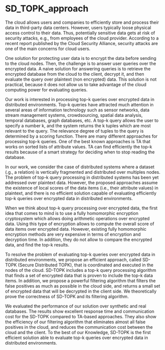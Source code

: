 # SD_TOPK_approach

  The cloud allows users and companies to efficiently store and process their data in third-party data centers. However, users typically loose physical access control to their data. Thus, potentially sensitive data gets at risk of security attacks, e.g., from employees of the cloud provider. According to a recent report published by the Cloud Security Alliance, security attacks are one of the main concerns for cloud users.

  One solution for protecting user data is to encrypt the data before sending to the cloud nodes. Then, the challenge is to answer user queries over the encrypted data. A naive solution for answering queries is to retrieve the encrypted database from the cloud to the client, decrypt it, and then evaluate the query over plaintext (non encrypted) data. This solution is not practical, because it does not allow us to take advantage of the cloud computing power for evaluating queries.

  Our work is interested in processing top-k queries over encrypted data in distributed environments. Top-k queries have attracted much attention in several areas of information technology such as sensor networks, data stream management systems, crowdsourcing, spatial data analysis, temporal databases, graph databases, etc. A top-k query allows the user to specify a number k, and the system returns the k tuples which are most relevant to the query. The relevance degree of tuples to the query is determined by a scoring function. There are many different approaches for processing top-k queries. One of the best known approaches is TA that works on sorted lists of attribute values. TA can find efficiently the top-k results because of a smart strategy for deciding when to stop reading the database.

  In our work, we consider the case of distributed systems where a dataset (.g., a relation) is vertically fragmented and distributed over multiples nodes. The problem of top-k query processing in distributed systems has been yet addressed over plaintext data. However, the proposed approaches assume the existence of local scores of the data items (i.e., their attribute values) in plaintext, and there is no efficient solution capable of evaluating efficiently top-k queries over encrypted data in distributed environments.

  When we think about top-k query processing over encrypted data, the first idea that comes to mind is to use a fully homomorphic encryption cryptosystem which allows doing arithmetic operations over encrypted data. Using this type of encryption allows to compute the overall score of data items over encrypted data. However, existing fully homomorphic encryption methods are very expensive in terms of encryption and decryption time. In addition, they do not allow to compare the encrypted data, and find the top-k results.

  To resolve the problem of evaluating top-k queries over encrypted data in distributed environments, we propose an efficient approach, called SD-TOPK (Secure Distributed TOPK), that is coordinated and executed in the nodes of the cloud. SD-TOPK includes a top-k query processing algorithm that finds a set of encrypted data that is proven to include the top-k data items. In addition, we propose a powerful filtering algorithm that filters the false positives as much as possible in the cloud side, and returns a small set of encrypted data that will be decrypted in the client side. We theoretically prove the correctness of SD-TOPK and its filtering algorithm. 

  We evaluated the performance of our solution over synthetic and real databases. The results show excellent response time and communication cost for the SD-TOPK compared to TA-based approaches. They also show the efficiency of our filtering algorithm that eliminates almost all false positives in the cloud, and reduces the communication cost between the cloud and the client. To the best of our Knowledge, SD-TOPK is the first efficient solution able to evaluate top-k queries over encrypted data in distributed environments.

